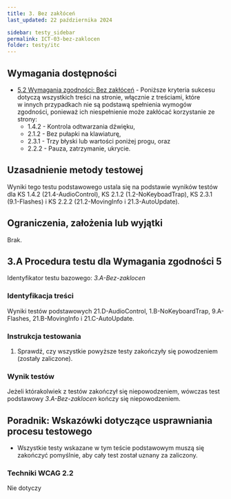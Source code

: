 ```yaml
---
title: 3. Bez zakłóceń
last_updated: 22 października 2024

sidebar: testy_sidebar
permalink: ICT-03-bez-zaklocen
folder: testy/itc
---
```



## Wymagania dostępności

-   [5.2 Wymagania zgodności: Bez zakłóceń](https://wcag.irdpl.pl/guidelines/22/#cc5) - Poniższe kryteria sukcesu dotyczą wszystkich treści na stronie, włącznie z treściami, które w&nbsp;innych przypadkach nie są podstawą spełnienia wymogów zgodności, ponieważ ich niespełnienie może zakłócać korzystanie ze strony:
    -   1.4.2 - Kontrola odtwarzania dźwięku,
    -   2.1.2 - Bez pułapki na klawiaturę,
    -   2.3.1 - Trzy błyski lub wartości poniżej progu, oraz
    -   2.2.2 - Pauza, zatrzymanie, ukrycie.

## Uzasadnienie metody testowej
Wyniki tego testu podstawowego ustala się na podstawie wyników testów dla KS 1.4.2 (21.4-AudioControl), KS 2.1.2 (1.2-NoKeyboadTrap), KS 2.3.1 (9.1-Flashes) i KS 2.2.2 (21.2-MovingInfo i 21.3-AutoUpdate).

## Ograniczenia, założenia lub wyjątki

Brak.

## 3.A Procedura testu dla Wymagania zgodności 5

Identyfikator testu bazowego: *3.A-Bez-zaklocen*

### Identyfikacja treści
Wyniki testów podstawowych 21.D-AudioControl, 1.B-NoKeyboardTrap, 9.A-Flashes, 21.B-MovingInfo i&nbsp;21.C-AutoUpdate.

### Instrukcja testowania
1.  Sprawdź, czy wszystkie powyższe testy zakończyły się powodzeniem (zostały zaliczone).

### Wynik testów
Jeżeli którakolwiek z testów zakończył się niepowodzeniem, wówczas test podstawowy *3.A-Bez-zaklocen* kończy się niepowodzeniem.

##  Poradnik: Wskazówki dotyczące usprawniania procesu testowego
-   Wszystkie testy wskazane w tym teście podstawowym muszą się zakończyć pomyślnie, aby cały test został uznany za zaliczony.


### Techniki WCAG 2.2
Nie dotyczy
